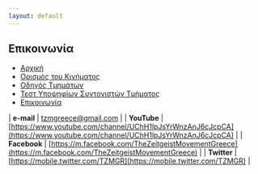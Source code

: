 ```yaml
---
layout: default
---
```


## Επικοινωνία

<ul class="menu">
<li><a href="/">Αρχική</a></li>
<li><a href="/tzmdefined">Ορισμός του Κινήματος</a></li>
<li><a href="/guide">Οδηγός Τμημάτων</a></li>
<li><a href="/coordinator">Τεστ Υποψηφίων Συντονιστών Τμήματος</a></li>
<li><a href="/contact" class="active">Επικοινωνία</a></li>
</ul>

| **e-mail**    | [tzmgreece@gmail.com](mailto:tzmgreece@gmail.com) |
| **YouTube**   | [https://www.youtube.com/channel/UChH1lpJsYrWnzAnJ6cJcpCA](https://www.youtube.com/channel/UChH1lpJsYrWnzAnJ6cJcpCA) |
| **Facebook**  | [https://m.facebook.com/TheZeitgeistMovementGreece](https://m.facebook.com/TheZeitgeistMovementGreece) |
| **Twitter**   | [https://mobile.twitter.com/TZMGR](https://mobile.twitter.com/TZMGR) |
